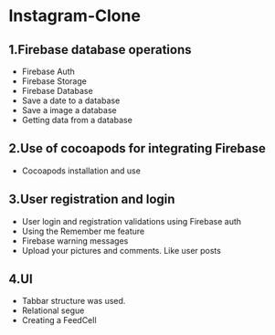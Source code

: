 # Instagram-Clone
## 1.Firebase database operations
- Firebase Auth
- Firebase Storage
- Firebase Database
- Save a date to a database
- Save a image a database
- Getting data from a database

## 2.Use of cocoapods for integrating Firebase
- Cocoapods installation and use

## 3.User registration and login

- User login and registration validations using Firebase auth
- Using the Remember me feature
- Firebase warning messages
- Upload your pictures and comments. Like user posts
    
## 4.UI
- Tabbar structure was used.
- Relational segue
- Creating a FeedCell
